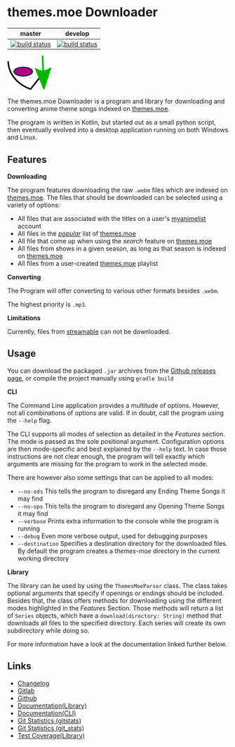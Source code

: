 # themes.moe Downloader
|master|develop|
|:---:|:---:|
|[![build status](https://gitlab.namibsun.net/namboy94/manga-downloader/badges/master/build.svg)](https://gitlab.namibsun.net/namboy94/manga-downloader/commits/master)|[![build status](https://gitlab.namibsun.net/namboy94/manga-downloader/badges/develop/build.svg)](https://gitlab.namibsun.net/namboy94/manga-downloader/commits/develop)|

![Logo](resources/images/logo-readme.png "Logo")

The themes.moe Downloader is a program and library for downloading and converting
anime theme songs indexed on [themes.moe](https://themes.moe).

The program is written in Kotlin, but started out as a small python script, then eventually
evolved into a desktop application running on both Windows and Linux.

## Features

**Downloading**

The program features downloading the raw ```.webm``` files which are indexed on 
[themes.moe](https://themes.moe). The files that should be downloaded can be selected using
a variety of options:

* All files that are associated with the titles on a user's
  [myanimelist](https://myanimelist.net) account
* All files in the [*popular*](https://themes.moe/?cl=1) list of
  [themes.moe](https://themes.moe)
* All file that come up when using the *search* feature on [themes.moe](https://themes.moe)
* All files from shows in a given season, as long as that season is indexed
  on [themes.moe](https://themes.moe)
* All files from a user-created [themes.moe](https://themes.moe) playlist

**Converting**

The Program will offer converting to various other formats besides ```.webm```.

The highest priority is ```.mp3```.

**Limitations**

Currently, files from [streamable](https://streamable.com) can not be downloaded.

## Usage

You can download the packaged ```.jar``` archives from the
[Github releases page](https://github.com/namboy94/themes.moe-dl/releases), or
compile the project manually using ```gradle build```

**CLI**

The Command Line application provides a multitude of options. However, not all combinations
of options are valid. If in doubt, call the program using the ```--help``` flag.

The CLI supports all modes of selection as detailed in the *Features* section. The mode is
passed as the sole positional argument. Configuration options are then mode-specific and
best explained by the ```--help``` text. In case those instructions are not clear enough,
the program will tell exactly which arguments are missing for the program to work in the
selected mode.

There are however also some settings that can be applied to all modes:

* ```--no-eds``` This tells the program to disregard any Ending Theme Songs it may find
* ```--no-ops``` This tells the program to disregard any Opening Theme Songs it may find
* ```--verbose``` Prints extra information to the console while the program is running
* ```--debug``` Even more verbose output, used for debugging purposes
* ```--destination``` Specifies a destination directory for the downloaded files. By default
  the program creates a *themes-moe* directory in the current working directory

**Library**

The library can be used by using the ```ThemesMoeParser``` class. The class takes optional
arguments that specify if openings or endings should be included. Besides that, the
class offers methods for downloading using the different modes highlighted in the
*Features* Section. Those methods will return a list of ```Series``` objects, which have a
```download(directory: String)``` method that downloads all files to the specified directory.
Each series will create its own subdirectory while doing so.

For more information have a look at the documentation linked further below.


## Links

* [Changelog](https://gitlab.namibsun.net/namboy94/themes.moe-dl/raw/master/CHANGELOG)
* [Gitlab](https://gitlab.namibsun.net/namboy94/themes.moe-dl)
* [Github](https://github.com/namboy94/themes.moe-dl)
* [Documentation(Library)](https://docs.namibsun.net/html_docs/themes-moe-dl-lib/index.html)
* [Documentation(CLI)](https://docs.namibsun.net/html_docs/themes-moe-dl-cli/index.html)
* [Git Statistics (gitstats)](https://gitstats.namibsun.net/gitstats/themes-moe-dl/index.html)
* [Git Statistics (git_stats)](https://gitstats.namibsun.net/git_stats/themes-moe-dl/index.html)
* [Test Coverage(Library)](https://coverage.namibsun.net/themes-moe-dl-lib/index.html)
